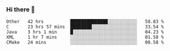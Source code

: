 ### Hi there 👋

<!--
**WShiBin/WShiBin** is a ✨ _special_ ✨ repository because its `README.md` (this file) appears on your GitHub profile.

Here are some ideas to get you started:

- 🔭 I’m currently working on ...
- 🌱 I’m currently learning ...
- 👯 I’m looking to collaborate on ...
- 🤔 I’m looking for help with ...
- 💬 Ask me about ...
- 📫 How to reach me: ...
- 😄 Pronouns: ...
- ⚡ Fun fact: ...
-->

<!--START_SECTION:waka-->
```text
Other   42 hrs          ██████████████░░░░░░░░░░░   58.83 % 
C       23 hrs 57 mins  ████████░░░░░░░░░░░░░░░░░   33.54 % 
Java    3 hrs 1 min     █░░░░░░░░░░░░░░░░░░░░░░░░   04.23 % 
XML     1 hr 7 mins     ░░░░░░░░░░░░░░░░░░░░░░░░░   01.58 % 
CMake   24 mins         ░░░░░░░░░░░░░░░░░░░░░░░░░   00.58 %
```
<!--END_SECTION:waka-->
